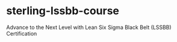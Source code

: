 # sterling-lssbb-course
Advance to the Next Level with Lean Six Sigma Black Belt (LSSBB) Certification
